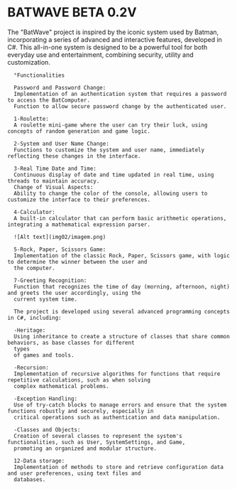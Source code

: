 # BATWAVE BETA 0.2V
The "BatWave" project is inspired by the iconic system used by Batman, incorporating a series of advanced and
      interactive features, developed in C#. This all-in-one system is designed to be a powerful tool for both everyday
      use and entertainment, combining security, utility and customization.
      
      °Functionalities
      
      Password and Password Change:
      Implementation of an authentication system that requires a password to access the BatComputer.
      Function to allow secure password change by the authenticated user.
      
      1-Roulette:
      A roulette mini-game where the user can try their luck, using concepts of random generation and game logic.
      
      2-System and User Name Change:
      Functions to customize the system and user name, immediately reflecting these changes in the interface.
      
      3-Real Time Date and Time:
      Continuous display of date and time updated in real time, using threads to maintain accuracy.
      Change of Visual Aspects:
      Ability to change the color of the console, allowing users to customize the interface to their preferences.
      
      4-Calculator:
      A built-in calculator that can perform basic arithmetic operations, integrating a mathematical expression parser.

      ![Alt text](img02/imagem.png)
      
      5-Rock, Paper, Scissors Game:
      Implementation of the classic Rock, Paper, Scissors game, with logic to determine the winner between the user and
      the computer.
      
      7-Greeting Recognition:
      Function that recognizes the time of day (morning, afternoon, night) and greets the user accordingly, using the
      current system time.
      
      The project is developed using several advanced programming concepts in C#, including:
      
      -Heritage:
      Using inheritance to create a structure of classes that share common behaviors, as base classes for different
      types
      of games and tools.
      
      -Recursion:
      Implementation of recursive algorithms for functions that require repetitive calculations, such as when solving
      complex mathematical problems.
      
      -Exception Handling:
      Use of try-catch blocks to manage errors and ensure that the system functions robustly and securely, especially in
      critical operations such as authentication and data manipulation.
      
      -Classes and Objects:
      Creation of several classes to represent the system's functionalities, such as User, SystemSettings, and Game,
      promoting an organized and modular structure.
      
      12-Data storage:
      Implementation of methods to store and retrieve configuration data and user preferences, using text files and
      databases.
